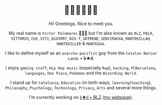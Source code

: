 <h1 align="center">👋🏼👋🏼👋🏼</h1>

<div align="center">

Hi! Greetings. Nice to meet you.
  
My real name is `Víctor Palomares` 👨🏻‍🏫 but I'm also known as `BLZ`, `PALO`, `VITTORIO`, `CUX`, `VITI`, `BiGTORT`, `BIG-T`, `UKTREND`, `SENYIRAUXA`, `MANTEKILLAH`, `MANTEKILLER` & `MANTEGGA`.

I like to define myself as an `anarcho-pacifist` guy from the `Catalan Nation Lands` • **lı★ıl**.
  
I enjoy `gaming stuff`, `Hip Hop music` (especially `Rap`), `hacking`, `FCBarcelona`, `languages`, `One Piece`, `Pokémon` and the `Wizarding World`.
  
I stand up for `Catalonia`, `Education` (in both ways, `learning`/`teaching`), `Philosophy`, `Psychology`, `Technology`, `Privacy`, `Arts` and several more things.

I'm currently working on [lı★ıl • BLZ](https://github.com/mantekillah/palo) ([my webpage](https://mantekillah.github.io/palo)).

</div>
